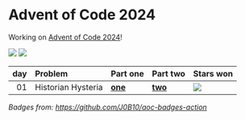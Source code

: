 # Advent of Code 2024

Working on [Advent of Code 2024](https://adventofcode.com/2024/)!

![](https://img.shields.io/badge/stars%20⭐-02-yellow) ![](https://img.shields.io/badge/days%20completed-01-red)

| day | Problem             | Part one                 | Part two                 | Stars won                                            |
|----:|:--------------------|:-------------------------|:-------------------------|:-----------------------------------------------------|
|  01 | Historian Hysteria  | [**one**](day01/one.py) | [**two**](day01/two.py) | ![](https://img.shields.io/badge/stars%20⭐-2-yellow) |

*Badges from: https://github.com/J0B10/aoc-badges-action*

